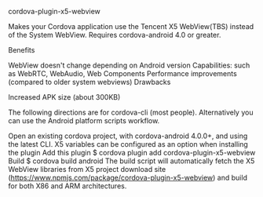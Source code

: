 cordova-plugin-x5-webview

Makes your Cordova application use the Tencent X5 WebView(TBS) instead of the System WebView. Requires cordova-android 4.0 or greater.

Benefits

WebView doesn't change depending on Android version
Capabilities: such as WebRTC, WebAudio, Web Components
Performance improvements (compared to older system webviews)
Drawbacks

Increased APK size (about 300KB)

The following directions are for cordova-cli (most people). Alternatively you can use the Android platform scripts workflow.

Open an existing cordova project, with cordova-android 4.0.0+, and using the latest CLI. X5 variables can be configured as an option when installing the plugin
Add this plugin
$ cordova plugin add cordova-plugin-x5-webview
Build
$ cordova build android
The build script will automatically fetch the X5 WebView libraries from X5 project download site (https://www.npmjs.com/package/cordova-plugin-x5-webview) and build for both X86 and ARM architectures.
